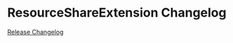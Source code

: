# ResourceShareExtension Changelog

[Release Changelog](https://github.com/spryker/resource-share-extension/releases)
